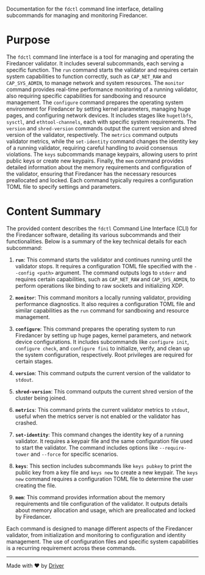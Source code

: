 <!--------------------------------------------------------------------------------->
<!-- IMPORTANT: This file is auto-generated by Driver (https://driver.ai). -------->
<!-- Manual edits may be overwritten on future commits. --------------------------->
<!--------------------------------------------------------------------------------->

Documentation for the `fdctl` command line interface, detailing subcommands for managing and monitoring Firedancer.

# Purpose
The `fdctl` command line interface is a tool for managing and operating the Firedancer validator. It includes several subcommands, each serving a specific function. The `run` command starts the validator and requires certain system capabilities to function correctly, such as `CAP_NET_RAW` and `CAP_SYS_ADMIN`, to manage network and system resources. The `monitor` command provides real-time performance monitoring of a running validator, also requiring specific capabilities for sandboxing and resource management. The `configure` command prepares the operating system environment for Firedancer by setting kernel parameters, managing huge pages, and configuring network devices. It includes stages like `hugetlbfs`, `sysctl`, and `ethtool-channels`, each with specific system requirements. The `version` and `shred-version` commands output the current version and shred version of the validator, respectively. The `metrics` command outputs validator metrics, while the `set-identity` command changes the identity key of a running validator, requiring careful handling to avoid consensus violations. The `keys` subcommands manage keypairs, allowing users to print public keys or create new keypairs. Finally, the `mem` command provides detailed information about the memory requirements and configuration of the validator, ensuring that Firedancer has the necessary resources preallocated and locked. Each command typically requires a configuration TOML file to specify settings and parameters.
# Content Summary
The provided content describes the `fdctl` Command Line Interface (CLI) for the Firedancer software, detailing its various subcommands and their functionalities. Below is a summary of the key technical details for each subcommand:

1. **`run`**: This command starts the validator and continues running until the validator stops. It requires a configuration TOML file specified with the `--config <path>` argument. The command outputs logs to `stderr` and requires certain capabilities, such as `CAP_NET_RAW` and `CAP_SYS_ADMIN`, to perform operations like binding to raw sockets and initializing XDP.

2. **`monitor`**: This command monitors a locally running validator, providing performance diagnostics. It also requires a configuration TOML file and similar capabilities as the `run` command for sandboxing and resource management.

3. **`configure`**: This command prepares the operating system to run Firedancer by setting up huge pages, kernel parameters, and network device configurations. It includes subcommands like `configure init`, `configure check`, and `configure fini` to initialize, verify, and clean up the system configuration, respectively. Root privileges are required for certain stages.

4. **`version`**: This command outputs the current version of the validator to `stdout`.

5. **`shred-version`**: This command outputs the current shred version of the cluster being joined.

6. **`metrics`**: This command prints the current validator metrics to `stdout`, useful when the metrics server is not enabled or the validator has crashed.

7. **`set-identity`**: This command changes the identity key of a running validator. It requires a keypair file and the same configuration file used to start the validator. The command includes options like `--require-tower` and `--force` for specific scenarios.

8. **`keys`**: This section includes subcommands like `keys pubkey` to print the public key from a key file and `keys new` to create a new keypair. The `keys new` command requires a configuration TOML file to determine the user creating the file.

9. **`mem`**: This command provides information about the memory requirements and tile configuration of the validator. It outputs details about memory allocation and usage, which are preallocated and locked by Firedancer.

Each command is designed to manage different aspects of the Firedancer validator, from initialization and monitoring to configuration and identity management. The use of configuration files and specific system capabilities is a recurring requirement across these commands.

---
Made with ❤️ by [Driver](https://www.driver.ai/)